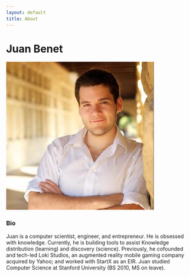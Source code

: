 ```yaml
---
layout: default
title: About
---
```


# Juan Benet

<img class="gravatar large" src="/img/juan.batizbenet.headshotsq.jpg" />

### Bio

Juan is a computer scientist, engineer, and entrepreneur.
He is obsessed with knowledge.
Currently, he is building tools to assist Knowledge distribution (learning)
and discovery (science).
Previously, he cofounded and tech-led Loki Studios, an augmented reality
mobile gaming company acquired by Yahoo; and worked with StartX as an EIR.
Juan studied Computer Science at Stanford University (BS 2010, MS on leave).
